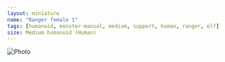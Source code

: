 ```yaml
---
layout: miniature
name: "Ranger female 1"
tags: [humanoid, monster-manual, medium, support, human, ranger, elf]
size: Medium humanoid (Human)
---
```

![Photo](https://lh3.googleusercontent.com/pw/AP1GczN_qKAUTRpMUWjvNzJOvP-iFOxFoVuT30ZGW75vtjXW05PDAkVYvb9uGAKUNC672MFcTXYDzokjPr0kq_2MtJMEWH9XdL3lpQmdN1PdxJxz0MTXTio-Q8xsND0PXoZOUs4liWbhkgdAx5SFWZIXLhQ8bA=w1672-h1254-s-no-gm?authuser=0)

